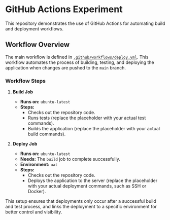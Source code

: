 # GitHub Actions Experiment

This repository demonstrates the use of GitHub Actions for automating build and deployment workflows.

## Workflow Overview

The main workflow is defined in [`.github/workflows/deploy.yml`](.github/workflows/deploy.yml). This workflow automates the process of building, testing, and deploying the application when changes are pushed to the `main` branch.

### Workflow Steps

1. **Build Job**
   - **Runs on:** `ubuntu-latest`
   - **Steps:**
     - Checks out the repository code.
     - Runs tests (replace the placeholder with your actual test commands).
     - Builds the application (replace the placeholder with your actual build commands).

2. **Deploy Job**
   - **Runs on:** `ubuntu-latest`
   - **Needs:** The `build` job to complete successfully.
   - **Environment:** `uat`
   - **Steps:**
     - Checks out the repository code.
     - Deploys the application to the server (replace the placeholder with your actual deployment commands, such as SSH or Docker).

This setup ensures that deployments only occur after a successful build and test process, and links the deployment to a specific environment for better control and visibility.
